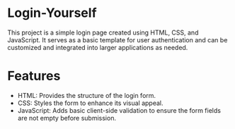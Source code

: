 # Login-Yourself
This project is a simple login page created using HTML, CSS, and JavaScript. It serves as a basic template for user authentication and can be customized and integrated into larger applications as needed.
# Features
* HTML: Provides the structure of the login form.
* CSS: Styles the form to enhance its visual appeal.
* JavaScript: Adds basic client-side validation to ensure the form fields are not empty before submission.
